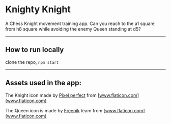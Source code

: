 # Knighty Knight

A Chess Knight movement training app. Can you reach to the a1 square from h8 square while avoiding the enemy Queen standing at d5?

***

## How to run locally

clone the repo, `npm start`


***

## Assets used in the app:

The Knight icon made by [Pixel perfect](https://www.flaticon.com/authors/pixel-perfect) from [www.flaticon.com](www.flaticon.com)


The Queen icon is made by [Freepik](https://www.flaticon.com/authors/freepik) team from [www.flaticon.com](www.flaticon.com)
